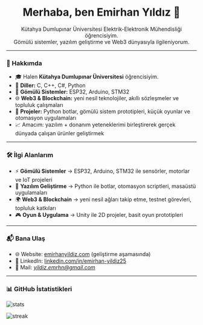 <h1 align="center">Merhaba, ben Emirhan Yıldız 👋</h1>
<p align="center">
  Kütahya Dumlupınar Üniversitesi Elektrik-Elektronik Mühendisliği öğrencisiyim.<br/>
  Gömülü sistemler, yazılım geliştirme ve Web3 dünyasıyla ilgileniyorum.
</p>

---

### 🚀 Hakkımda
- 🎓 Halen **Kütahya Dumlupınar Üniversitesi** öğrencisiyim.  
- 🔧 **Diller:** C, C++, C#, Python  
- 🔌 **Gömülü Sistemler:** ESP32, Arduino, STM32  
- 🌐 **Web3 & Blockchain:** yeni nesil teknolojiler, akıllı sözleşmeler ve topluluk çalışmaları  
- 🤖 **Projeler:** Python botlar, gömülü sistem prototipleri, küçük oyunlar ve otomasyon uygulamaları  
- 📈 Amacım: yazılım + donanım yeteneklerimi birleştirerek gerçek dünyada çalışan ürünler geliştirmek  

---

### 🛠️ İlgi Alanlarım
- ⚡ **Gömülü Sistemler** → ESP32, Arduino, STM32 ile sensörler, motorlar ve IoT projeleri  
- 🤝 **Yazılım Geliştirme** → Python ile botlar, otomasyon scriptleri, masaüstü uygulamaları  
- 🌍 **Web3 & Blockchain** → yeni nesil ağları takip etme, testnet görevleri, topluluk katkıları  
- 🎮 **Oyun & Uygulama** → Unity ile 2D projeler, basit oyun prototipleri  

---

### 📬 Bana Ulaş
- 🌐 Website: [emirhanyildiz.com](https://www.emirhanyildiz.com)  (geliştirme aşamasında)
- 💼 LinkedIn: [linkedin.com/in/emirhan-yildiz25](https://www.linkedin.com/in/emirhan-yildiz25)  
- 📧 Mail: *yildiz.emrhn@gmail.com*  

---

### 📊 GitHub İstatistikleri
<p align="left">
  <img src="https://github-readme-stats.vercel.app/api?username=emrhnyz&show_icons=true&theme=tokyonight" alt="stats"/>
</p>
<p align="left">
  <img src="https://github-readme-streak-stats.herokuapp.com/?user=emrhnyz&theme=tokyonight" alt="streak"/>
</p>
